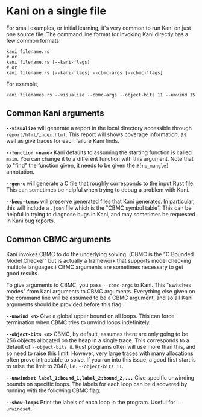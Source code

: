 # Kani on a single file

For small examples, or initial learning, it's very common to run Kani on just one source file.
The command line format for invoking Kani directly has a few common formats:

```
kani filename.rs
# or
kani filename.rs [--kani-flags]
# or
kani filename.rs [--kani-flags] --cbmc-args [--cbmc-flags]
```

For example,

```
kani filenames.rs --visualize --cbmc-args --object-bits 11 --unwind 15
```

## Common Kani arguments

**`--visualize`** will generate a report in the local directory accessible through `report/html/index.html`.
This report will shows coverage information, as well as give traces for each failure Kani finds.

**`--function <name>`** Kani defaults to assuming the starting function is called `main`.
You can change it to a different function with this argument.
Note that to "find" the function given, it needs to be given the `#[no_mangle]` annotation.

**`--gen-c`** will generate a C file that roughly corresponds to the input Rust file.
This can sometimes be helpful when trying to debug a problem with Kani.

**`--keep-temps`** will preserve generated files that Kani generates.
In particular, this will include a `.json` file which is the "CBMC symbol table".
This can be helpful in trying to diagnose bugs in Kani, and may sometimes be requested in Kani bug reports.

## Common CBMC arguments

Kani invokes CBMC to do the underlying solving.
(CBMC is the "C Bounded Model Checker" but is actually a framework that supports model checking multiple languages.)
CBMC arguments are sometimes necessary to get good results.

To give arguments to CBMC, you pass `--cbmc-args` to Kani.
This "switches modes" from Kani arguments to CBMC arguments.
Everything else given on the command line will be assumed to be a CBMC argument, and so all Kani arguments should be provided before this flag.

**`--unwind <n>`** Give a global upper bound on all loops.
This can force termination when CBMC tries to unwind loops indefinitely.

**`--object-bits <n>`** CBMC, by default, assumes there are only going to be 256 objects allocated on the heap in a single trace.
This corresponds to a default of `--object-bits 8`.
Rust programs often will use more than this, and so need to raise this limit.
However, very large traces with many allocations often prove intractable to solve.
If you run into this issue, a good first start is to raise the limit to 2048, i.e. `--object-bits 11`.

**`--unwindset label_1:bound_1,label_2:bound_2,...`** Give specific unwinding bounds on specific loops.
The labels for each loop can be discovered by running with the following CBMC flag:

**`--show-loops`** Print the labels of each loop in the program.
Useful for `--unwindset`.

